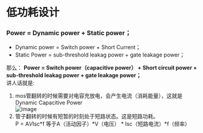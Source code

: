 # 低功耗设计
### Power = Dynamic power + Static power；
- Dynamic power = Switch power + Short Current；     
- Static Power = sub-threshold leakag power + gate leakage power；   

那么：  **Power = Switch power（capacitive power） + Short circuit power + sub-threshold leakag power + gate leakage power；**     
讲人话就是:
1. mos管翻转的时候需要对电容充放电，会产生电流（消耗能量），这就是Dynamic Capacitive Power   
![image](https://github.com/user-attachments/assets/36b0d376-062e-4a7a-a89c-aaad61d657c8)    
2. 管子翻转的时候有短暂的时刻处于短路状态。这是短路功耗。  
P = A*V*Isc*f   等于A（活动因子）*V（电压） * Isc（短路电流）*f（频率）



